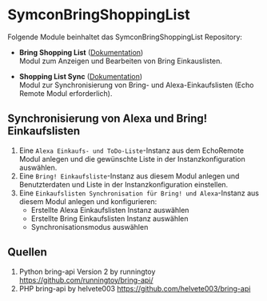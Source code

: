 # SymconBringShoppingList

Folgende Module beinhaltet das SymconBringShoppingList Repository:

- __Bring Shopping List__ ([Dokumentation](Bring%20Shopping%20List))  
	Modul zum Anzeigen und Bearbeiten von Bring Einkauslisten.

- __Shopping List Sync__ ([Dokumentation](ShoppingListSync))  
	Modul zur Synchronisierung von Bring- und Alexa-Einkaufslisten (Echo Remote Modul erforderlich).


## Synchronisierung von Alexa und Bring! Einkaufslisten
1. Eine ``Alexa Einkaufs- und ToDo-Liste``-Instanz aus dem EchoRemote Modul anlegen und die gewünschte Liste in der Instanzkonfiguration auswählen.
2. Eine ``Bring! Einkaufsliste``-Instanz aus diesem Modul anlegen und Benutzterdaten und Liste in der Instanzkonfiguration einstellen.
3. Eine ``Einkaufslisten Synchronisation für Bring! und Alexa``-Instanz aus diesem Modul anlegen und konfigurieren:
	* Erstellte Alexa Einkaufslisten Instanz auswählen
	* Erstellte Bring Einkaufslisten Instanz auswählen
	* Synchronisationsmodus auswählen

## Quellen
1. Python bring-api Version 2 by runningtoy https://github.com/runningtoy/bring-api/
2. PHP bring-api by helvete003 https://github.com/helvete003/bring-api